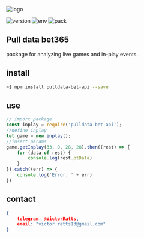 ![logo](https://raw.githubusercontent.com/victorratts13/pulldata-bet365-api/master/assets/PULLDATA-BET365.png)
 
![version](https://img.shields.io/badge/Version-1.0.0-brightgreen) ![env](https://img.shields.io/badge/enviroment-Node-green) ![pack](https://img.shields.io/badge/package-NPM-red)

## Pull data bet365
package for analyzing live games and in-play events.

## install

~~~bash
~$ npm install pulldata-bet-api --save
~~~

## use

~~~javascript
// import package
const inplay = require('pulldata-bet-api');
//define inplay
let game = new inplay();
//insert params
game.getInplay(33, 0, 28, 28).then((rest) => {
    for (data of rest) {
        console.log(rest.ptData)
    }
}).catch((err) => {
    console.log('Error: ' + err)
})
~~~

## contact

~~~json
{
    telegram: @VictorRatts,
    email: "victor.ratts13@gmail.com"
}
~~~
